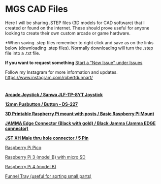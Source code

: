 # MGS CAD Files

Here I will be sharing .STEP files (3D models for CAD software) that I created or found on the internet.  These should prove useful for anyone looking to create their own custom arcade or game hardware. 

*When saving .step files remember to right click and save as on the links below (downloading .step files).  Normally downloading will turn the .step file into a .txt file.  

**If you want to request something** 
[Start a "New Issue" under Issues](https://github.com/tonberryhunter/MGS-CAD-Files/issues)

Follow my Instagram for more information and updates.  https://www.instagram.com/robertdunnart/

#

[**Arcade Joystick / Sanwa JLF-TP-8YT Joystick**](https://github.com/tonberryhunter/MGS-CAD-Files/blob/main/STEP%20files%20with%20images/Sanwa%20JLF-TP-8YT%20Joystick%20v55.step)

[**12mm Pusbutton / Button - DS-227**](https://github.com/tonberryhunter/MGS-CAD-Files/blob/main/STEP%20files%20with%20images/Blue%20-%20Button%20-%20DS-227%20-%20Updated%20v3.step)

[**3D Printable Raspberry Pi mount with posts / Basic Raspberry Pi Mount**](https://github.com/tonberryhunter/MGS-CAD-Files/blob/main/STEP%20files%20with%20images/Basic%20Raspberry%20Pi%20Mount%20v1.step)

[**JAMMA Edge Connector (Black with gold) / Black Jamma (Jamma EDGE connector)**](https://github.com/tonberryhunter/MGS-CAD-Files/blob/main/STEP%20files%20with%20images/Black%20Jamma%20(Jamma%20EDGE%20connector)%20v12.step)

[**JST XH Male thru hole connector / 5 Pin**](https://github.com/tonberryhunter/MGS-CAD-Files/blob/main/STEP%20files%20with%20images/JST%20-%20XH%20-%20Thru%20(V)%20-%205Pin%20-%202.54mm%20v1.step)

[Raspberry Pi Pico](https://github.com/tonberryhunter/MGS-CAD-Files/blob/main/STEP%20files%20with%20images/Raspberry%20Pi%20Pico-R3%20v2.step)

[Raspberry Pi 3 (model B) with micro SD](https://github.com/tonberryhunter/MGS-CAD-Files/blob/main/STEP%20files%20with%20images/Raspberry%20Pi%203%20v2.step)

[Raspberry Pi 4 (model B)](https://github.com/tonberryhunter/MGS-CAD-Files/blob/main/STEP%20files%20with%20images/Raspberry%20Pi%204%20Model%20B%20v4.step)

[Funnel Tray (useful for sorting small parts)](https://github.com/tonberryhunter/MGS-CAD-Files/blob/main/STEP%20files%20with%20images/Funnel%20Tray%20v2.step)
